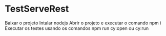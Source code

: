 # TestServeRest

Baixar o projeto
Intalar nodejs
Abrir o projeto e executar o comando npm i
Executar os testes usando os comandos npm run cy:open ou cy:run
